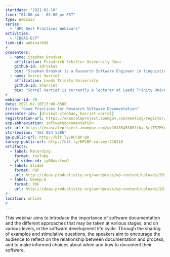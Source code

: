 ```yaml
---
startdate: "2021-02-10"
time: "01:00 pm - 02:00 pm EST"
type: Webinar
series:
  - "HPC Best Practices Webinars"
activities:
  - "IDEAS-ECP"
link-id: webinar049
#
presenters:
  - name: Stephan Druskat
    affiliation: Friedrich Schiller University Jena
    github-id: sdruskat
    bio: "Stephan Druskat is a Research Software Engineer in linguistics at the Friedrich Schiller University Jena, and is pursuing a PhD in Computer Science at the German Aerospace Center (DLR) and Humboldt-Universität zu Berlin. He has been Special Collaborator of the SSI since 2018, and does research on the interface between software citation and software sustainability, and on sustainable practices for small research software projects. Stephan is also active in the <a href='https://de-rse.org'>German</a> and <a href='https://researchsoftware.org'>international</a> Research Software Engineering initiatives."
  - name: Sorrel Harriet
    affiliation: Leeds Trinity University
    github-id: sharriet
    bio: "Sorrel Harriet is currently a lecturer at Leeds Trinity University where she leads their undergraduate computer science program. Sorrel was awarded the SSI Fellowship in 2019 and has since been carrying out research exploring software development processes and organisational structures in the academic research context. She is particularly interested in the applicability of socio-technical systems (STS) theory to the academic research context. In collaboration with other SSI fellows, Sorrel is looking to establish a community coaching initiative for academics and RSEs involved with research software development. You can <a href='https://forms.office.com/Pages/ResponsePage.aspx?id=uiBM36hkUkOz-UeIGrvAmlbAVDsohcxEoBBM2Ae5LbdUMUZDOEdNNTBYTURSVzI0T0ozSVFONjJTQy4u'>register your interest in this initiative here</a>."
#
webinar-id: 49
date: 2021-02-10T13:00-0500
title: "Good Practices for Research Software Documentation"
presenter-ids: [druskat-stephan, harriet-sorrel]
registration-url: https://exascaleproject.zoomgov.com/meeting/register/vJIsf-ysqzgiHMXTHDl8MQIlbayLHoTf8R8
ecp-abbreviation: softwaredocumentation
vtc-url: https://exascaleproject.zoomgov.com/w/1618545386?tk=-SclT57PKqJQoGbQ7dKSkOv9CCf03sTq4s33sx0cbZY.DQIAAAAAYHkK6hZMVGxIc0RwUFNWbXdkenBPaUo0Zml3AAAAAAAAAAAAAAAAAAAAAAAAAAAA
vtc-session: "161 854 5386"
qa-public-url: http://bit.ly/HPCBP-QA
survey-public-url: http://bit.ly/HPCBP-survey-210210
artifacts:
  - label: Recording
    format: YouTube
    yt-video-id: jyB8wvsfewQ
  - label: Slides
    format: PDF
    url: http://ideas-productivity.org/wordpress/wp-content/uploads/2021/02/webinar049-softwaredocumentation.pdf
  - label: Q&amp;A
    format: PDF
    url: http://ideas-productivity.org/wordpress/wp-content/uploads/2021/02/webinar049-softwaredocumentation-qa.pdf
#
location: online
#
---
```

This webinar aims to introduce the importance of software documentation and the different approaches that may be taken at various stages, and on various levels, in the software development life cycle. Through the sharing of examples and stimulative questions, the speakers aim to encourage the audience to reflect on the relationship between documentation and process, and to make informed choices about when and how to document their software.
